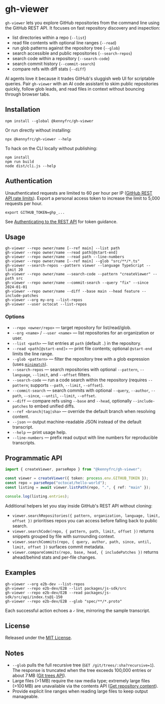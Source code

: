 # gh-viewer

`gh-viewer` lets you explore GitHub repositories from the command line using the GitHub REST API. It focuses on fast repository discovery and inspection:

- list directories within a repo (`--list`)
- read file contents with optional line ranges (`--read`)
- run glob patterns against the repository tree (`--glob`)
- search accessible and public repositories (`--search-repos`)
- search code within a repository (`--search-code`)
- search commit history (`--commit-search`)
- compare refs with diff stats (`--diff`)

AI agents love it because it trades GitHub's sluggish web UI for scriptable queries. Pair `gh-viewer` with an AI code assistant to skim public repositories quickly, follow glob leads, and read files in context without bouncing through browser tabs.

## Installation

```
npm install --global @kennyfrc/gh-viewer
```

Or run directly without installing:

```
npx @kennyfrc/gh-viewer --help
```

To hack on the CLI locally without publishing:

```
npm install
npm run build
node dist/cli.js --help
```

## Authentication

Unauthenticated requests are limited to 60 per hour per IP ([GitHub REST API rate limits](https://docs.github.com/en/rest/using-the-rest-api/rate-limits-for-the-rest-api?apiVersion=2022-11-28)). Export a personal access token to increase the limit to 5,000 requests per hour.

```
export GITHUB_TOKEN=ghp_...
```

See [Authenticating to the REST API](https://docs.github.com/en/rest/authentication/authenticating-to-the-rest-api?apiVersion=2022-11-28) for token guidance.

## Usage

```
gh-viewer --repo owner/name [--ref main] --list path
gh-viewer --repo owner/name --read path[@start-end]
gh-viewer --repo owner/name --read path --line-numbers
gh-viewer --repo owner/name [--ref main] --glob "src/**/*.ts"
gh-viewer --search-repos --pattern viewer --language TypeScript --limit 20
gh-viewer --repo owner/name --search-code --pattern "createViewer" --path src
gh-viewer --repo owner/name --commit-search --query "fix" --since 2024-01-01
gh-viewer --repo owner/name --diff --base main --head feature --include-patches
gh-viewer --org my-org --list-repos
gh-viewer --user octocat --list-repos
```

### Options

- `--repo <owner/repo>` — target repository for list/read/glob.
- `--org <name>` / `--user <name>` — list repositories for an organization or user.
- `--list <path>` — list entries at `path` (default `.`) in the repository.
- `--read <path[@start-end]>` — print file contents; optional `@start-end` limits the line range.
- `--glob <pattern>` — filter the repository tree with a glob expression (uses [`minimatch`](https://github.com/isaacs/minimatch)).
- `--search-repos` — search repositories with optional `--pattern`, `--language`, `--limit`, and `--offset` filters.
- `--search-code` — run a code search within the repository (requires `--pattern`; supports `--path`, `--limit`, `--offset`).
- `--commit-search` — search commits with optional `--query`, `--author`, `--path`, `--since`, `--until`, `--limit`, `--offset`.
- `--diff` — compare refs using `--base` and `--head`, optionally `--include-patches` to embed unified diffs.
- `--ref <branch|tag|sha>` — override the default branch when resolving content.
- `--json` — output machine-readable JSON instead of the default transcript.
- `--help` — print usage help.
- `--line-numbers` — prefix read output with line numbers for reproducible transcripts.

## Programmatic API

```ts
import { createViewer, parseRepo } from "@kennyfrc/gh-viewer";

const viewer = createViewer({ token: process.env.GITHUB_TOKEN });
const repo = parseRepo("octocat/hello-world");
const listing = await viewer.listPath(repo, ".", { ref: "main" });

console.log(listing.entries);
```

Additional helpers let you stay inside GitHub's REST API without cloning:

- `viewer.searchRepositories({ pattern, organization, language, limit, offset })` prioritises repos you can access before falling back to public search.
- `viewer.searchCode(repo, { pattern, path, limit, offset })` returns snippets grouped by file with surrounding context.
- `viewer.searchCommits(repo, { query, author, path, since, until, limit, offset })` surfaces commit metadata.
- `viewer.compareCommits(repo, base, head, { includePatches })` returns ahead/behind stats and per-file changes.

## Examples

```
gh-viewer --org e2b-dev --list-repos
gh-viewer --repo e2b-dev/E2B --list packages/js-sdk/src
gh-viewer --repo e2b-dev/E2B --read packages/js-sdk/src/api/index.ts@1-150
gh-viewer --repo e2b-dev/E2B --glob "spec/**/*.proto"
```

Each successful action echoes a `✓` line, mirroring the sample transcript.

## License

Released under the [MIT License](LICENSE).

## Notes

- `--glob` pulls the full recursive tree (`GET /git/trees/:sha?recursive=1`). The response is truncated when the tree exceeds 100,000 entries or about 7 MB ([Git trees API](https://docs.github.com/en/rest/git/trees?apiVersion=2022-11-28#get-a-tree)).
- Large files (>1 MB) require the raw media type; extremely large files (>100 MB) are unavailable via the contents API ([Get repository content](https://docs.github.com/en/rest/repos/contents?apiVersion=2022-11-28#get-repository-content)).
- Provide explicit line ranges when reading large files to keep output manageable.
